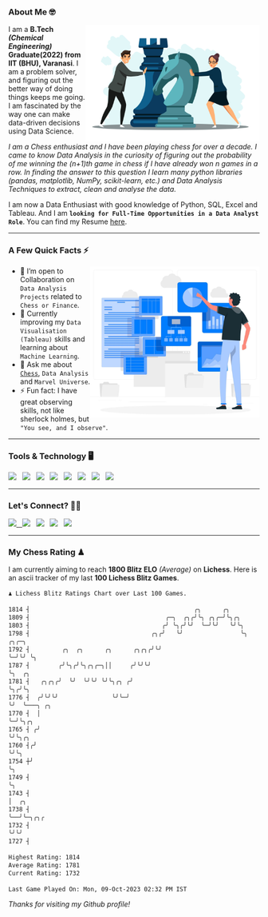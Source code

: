 ### About Me 🤓
<img align="right" alt="Coding" width="350" src="https://github.com/Laxman-Lakhan/Laxman-Lakhan/blob/master/Assets/Chess_Vector.jpg">   

I am a **B.Tech** _**(Chemical Engineering)**_ **Graduate(2022) from IIT (BHU), Varanasi**. I am a problem solver, and figuring out the better way of doing things keeps me going. I am fascinated by the way one can make data-driven decisions using Data Science. 

_I am a Chess enthusiast and I have been playing chess for over a decade. I came to know Data Analysis in the curiosity of figuring out the probability of me winning the (n+1)th game in chess if I have already won n games in a row. In finding the answer to this question I learn many python libraries (pandas, matplotlib, NumPy, scikit-learn, etc.) and Data Analysis Techniques to extract, clean and analyse the data._

I am now a Data Enthusiast with good knowledge of Python, SQL, Excel and Tableau. And I am **`looking for Full-Time Opportunities in a Data Analyst Role`**. You can find my Resume
 [here](https://drive.google.com/file/d/1UIOoogRLj5eGQFQBkuvMmTISZVdl2Ok7/view?usp=sharing).


---

### A Few Quick Facts ⚡️
<img align="right" alt="Coding" width="340" src="https://github.com/Laxman-Lakhan/Laxman-Lakhan/blob/master/Assets/Data_Vector.jpg">   

- 🤝 I’m open to Collaboration on `Data Analysis Projects` related to `Chess or Finance`.
- 📖 Currently improving my `Data Visualisation (Tableau)` skills and learning about `Machine Learning`.
- 💬 Ask me about [`Chess`](https://lichess.org/@/YourKingIsInDanger), `Data Analysis` and `Marvel Universe`.
- ⚡️ Fun fact: I have great observing skills, not like sherlock holmes, but `"You see, and I observe"`.

---
### Tools & Technology 🖥

<img src="https://img.shields.io/badge/Python-white?logo=Python&logoColor=ColorName&style=ShieldStyle" /> &nbsp;
<img src="https://img.shields.io/badge/MySQL-white?logo=MySQL&logoColor=ColorName&style=ShieldStyle" /> &nbsp;
<img src="https://img.shields.io/badge/Tableau-white?logo=Tableau&logoColor=ColorName&style=ShieldStyle" /> &nbsp;
<img src="https://img.shields.io/badge/Excel-white?logo=Microsoft+Excel&logoColor=196F3D&style=ShieldStyle" /> &nbsp;
<img src="https://img.shields.io/badge/Jupyter-white?logo=Jupyter&logoColor=ColorName&style=ShieldStyle" /> &nbsp;
<img src="https://img.shields.io/badge/pandas-white?logo=Pandas&logoColor=000080&style=ShieldStyle" /> &nbsp;
<img src="https://img.shields.io/badge/numpy-white?logo=Numpy&logoColor=85C1E9&style=ShieldStyle" /> &nbsp;
<img src="https://img.shields.io/badge/scikit learn-white?logo=Scikit+Learn&logoColor=ColorName&style=ShieldStyle" /> &nbsp;



---

### Let's Connect? 🫳🏻

<a href="mailto:laxmansingh.lakhan@gmail.com"> <img src="https://img.icons8.com/fluent/48/000000/gmail.png" width="3.5%"/> &nbsp;
[<img src="https://img.icons8.com/color/48/000000/linkedin.png" width="3.5%"/>](https://www.linkedin.com/in/laxman-lakhan/)  &nbsp;
[<img src="https://img.icons8.com/fluent/48/000000/facebook-new.png" width="3.5%"/>](https://www.facebook.com/s.laxmanlakhan/)  &nbsp;
[<img src="https://img.icons8.com/fluent/48/000000/instagram-new.png" width="3.5%"/>](https://www.instagram.com/laxman.lakhan/)  &nbsp;
[<img src="https://img.icons8.com/color/48/000000/twitter.png" width="3.5%"/>](https://twitter.com/laxman__lakhan)  &nbsp;

 ---
  
### My Chess Rating ♟
  
I am currently aiming to reach **1800 Blitz ELO** *(Average)* on **Lichess**. Here is an ascii tracker of my last **100 Lichess Blitz Games**.

  ```
  ♟︎ 𝙻𝚒𝚌𝚑𝚎𝚜𝚜 𝙱𝚕𝚒𝚝𝚣 𝚁𝚊𝚝𝚒𝚗𝚐𝚜 𝙲𝚑𝚊𝚛𝚝 𝚘𝚟𝚎𝚛 𝙻𝚊𝚜𝚝 𝟷00 𝙶𝚊𝚖𝚎𝚜.
  
1814 ┤                                              ╭╮      ╭╮
1809 ┤                                      ╭─╮  ╭╮╭╯╰╮ ╭╮╭─╯╰╮╭╮
1803 ┤                                     ╭╯ ╰╮╭╯╰╯  ╰─╯╰╯   ╰╯╰╮
1798 ┤                                  ╭╮╭╯   ╰╯                ╰╮ ╭╮╭─╮
1792 ┤         ╭╮  ╭╮      ╭╮      ╭╮╭╮╭╯╰╯                       ╰─╯╰╯ ╰╮
1787 ┤        ╭╯╰╮╭╯╰╮╭╮╭─╮││     ╭╯╰╯╰╯                                 ╰╮  ╭╮
1781 ┤   ╭╮╭╮╭╯  ╰╯  ╰╯╰╯ ╰╯╰╮╭╮ ╭╯                                       ╰╮╭╯╰╮
1776 ┤  ╭╯╰╯╰╯               ╰╯╰─╯                                         ╰╯  ╰───╮ ╭╮
1770 ┤  │                                                                          ╰─╯╰╮╭╮
1765 ┤ ╭╯                                                                              ╰╯╰╮╭╮
1760 ┤╭╯                                                                                  ╰╯╰╮
1754 ┼╯                                                                                      ╰╮
1749 ┤                                                                                        ╰╮
1743 ┤                                                                                         │  ╭╮
1738 ┤                                                                                         ╰──╯╰─╮╭╮╭
1732 ┤                                                                                               ╰╯╰╯
1727 ┤ 

Highest Rating: 1814
Average Rating: 1781
Current Rating: 1732 

Last Game Played On: Mon, 09-Oct-2023 02:32 PM IST
  ```
  
  
*Thanks for visiting my Github profile!*
